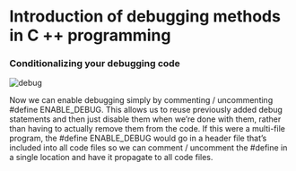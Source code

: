 # Introduction of debugging methods in C ++ programming

### Conditionalizing your debugging code
![debug](https://user-images.githubusercontent.com/53815302/74872090-d989ba00-535c-11ea-8b6e-74fffa81495f.png)


Now we can enable debugging simply by commenting / uncommenting #define ENABLE_DEBUG. This allows us to reuse previously 
added debug statements and then just disable them when we’re done with them, rather than having to actually remove them from the code.
If this were a multi-file program, the #define ENABLE_DEBUG would go in a header file that’s included into all code files so 
we can comment / uncomment the #define in a single location and have it propagate to all code files.
